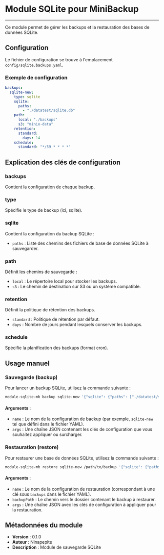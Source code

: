 # Module SQLite pour MiniBackup

---

Ce module permet de gérer les backups et la restauration des bases de données SQLite.

## Configuration

Le fichier de configuration se trouve à l'emplacement `config/sqlite.backups.yaml`.

### Exemple de configuration

```yaml
backups:
  sqlite-new:
    type: sqlite
    sqlite:
      paths: 
        - "./datatest/sqlite.db"
    path:
      local: "./backups"
      s3: "minio-data"
    retention:
      standard:
        days: 14
    schedule:
      standard: "*/59 * * * *"
```


## Explication des clés de configuration

### backups

Contient la configuration de chaque backup.

### type

Spécifie le type de backup (ici, sqlite).

### sqlite

Contient la configuration du backup SQLite :

- `paths` : Liste des chemins des fichiers de base de données SQLite à sauvegarder.


### path

Définit les chemins de sauvegarde :

- `local` : Le répertoire local pour stocker les backups.
- `s3` : Le chemin de destination sur S3 ou un système compatible.


### retention

Définit la politique de rétention des backups.

- `standard` : Politique de rétention par défaut.
- `days` : Nombre de jours pendant lesquels conserver les backups.


### schedule

Spécifie la planification des backups (format cron).

## Usage manuel

### Sauvegarde (backup)

Pour lancer un backup SQLite, utilisez la commande suivante :

```bash
module-sqlite-mb backup sqlite-new '{"sqlite": {"paths": ["./datatest/sqlite.db"]}}'
```


#### Arguments :

- `name` : Le nom de la configuration de backup (par exemple, `sqlite-new` tel que défini dans le fichier YAML).
- `args` : Une chaîne JSON contenant les clés de configuration que vous souhaitez appliquer ou surcharger.


### Restauration (restore)

Pour restaurer une base de données SQLite, utilisez la commande suivante :

```bash
module-sqlite-mb restore sqlite-new /path/to/backup '{"sqlite": {"paths": ["./datatest/sqlite.db"]}}'
```


#### Arguments :

- `name` : Le nom de la configuration de restauration (correspondant à une clé sous `backups` dans le fichier YAML).
- `backupPath` : Le chemin vers le dossier contenant le backup à restaurer.
- `args` : Une chaîne JSON avec les clés de configuration à appliquer pour la restauration.


## Métadonnées du module

- **Version** : 0.1.0
- **Auteur** : Ninapepite
- **Description** : Module de sauvegarde SQLite
